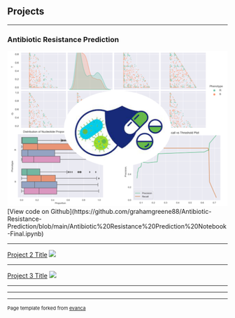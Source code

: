 ## Projects

---
### Antibiotic Resistance Prediction
<img src="images/Thumbnail.jpg"/>
[View code on Github](https://github.com/grahamgreene88/Antibiotic-Resistance-Prediction/blob/main/Antibiotic%20Resistance%20Prediction%20Notebook-Final.ipynb)

---
[Project 2 Title](/Project_1_Page)
<img src="images/dummy_thumbnail.jpg?raw=true"/>

---
[Project 3 Title](http://example.com/)
<img src="images/dummy_thumbnail.jpg?raw=true"/>

---


---




---
<p style="font-size:11px">Page template forked from <a href="https://github.com/evanca/quick-portfolio">evanca</a></p>
<!-- Remove above link if you don't want to attibute -->
